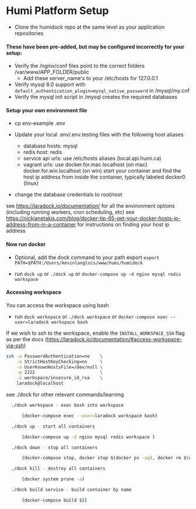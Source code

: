 # Humi Platform Setup

- Clone the humidock repo at the same level as your application repositories

#### These have been pre-added, but may be configured incorrectly for your setup:

- Verify the /nginx/conf files point to the correct folders /var/www/APP_FOLDER/public
  - Add these server_name's to your /etc/hosts for 127.0.0.1
- Verify mysql 8.0 support with `default_authentication_plugin=mysql_native_password` in /mysql/my.cnf
- Verify the mysql init script in /mysql creates the required databases

#### Setup your own environment file

- cp env-example .env

- Update your local .env/.env.testing files with the following host aliases

  - database hosts: mysql
  - redis host: redis
  - service api urls: use /etc/hosts aliases (local.api.humi.ca)
  - vagrant urls: use docker.for.mac.localhost (on mac) docker.for.win.localhost (on win) start your container and find the host ip address from inside the container, typically labeled docker0 (linux)

- change the database credentials to root/root

see https://laradock.io/documentation/ for all the environment options (including running workers, cron scheduling, etc)
see https://nickjanetakis.com/blog/docker-tip-65-get-your-docker-hosts-ip-address-from-in-a-container for instructions on finding your host ip address

#### Now run docker

- Optional, add the dock command to your path export `export PATH=$PATH:/Users/kevinlanglois/www/humi/humidock`

- run `dock up` or `./dock up` or `docker-compose up -d nginx mysql redis workspace`

#### Accessing workspace

You can access the workspace using bash

- run `dock workspace` or `./dock workspace` or `docker-compose exec --user=laradock workspace bash`

If we wish to ssh to the workspace, enable the `INSTALL_WORKSPACE_SSH` flag as per the docs
(https://laradock.io/documentation/#access-workspace-via-ssh)

```bash
ssh -o PasswordAuthentication=no    \
    -o StrictHostKeyChecking=no     \
    -o UserKnownHostsFile=/dev/null \
    -p 2222                         \
    -i workspace/insecure_id_rsa    \
    laradock@localhost
```

see ./dock for other relevant commands/learning

```bash
  ./dock workspace - exec bash into workspace

      (docker-compose exec --user=laradock workspace bash)

  ./dock up - start all containers

      (docker-compose up -d nginx mysql redis workspace )

  ./dock down - stop all containers

      (docker-compose stop, docker stop $(docker ps -aq), docker rm $(docker ps -aq))

  ./dock kill - destroy all containers

      (docker system prune -a)

  ./dock build service - build container by name

      (docker-compose build $2)

```
